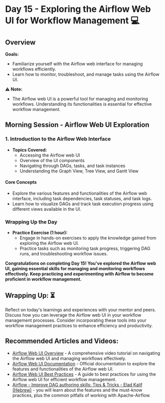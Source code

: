 # Day 15 - Exploring the Airflow Web UI for Workflow Management :computer:

## Overview
**Goals:**
- Familiarize yourself with the Airflow web interface for managing workflows efficiently.
- Learn how to monitor, troubleshoot, and manage tasks using the Airflow UI.

:warning: **Note:**
- The Airflow web UI is a powerful tool for managing and monitoring workflows. Understanding its functionalities is essential for effective workflow management.

## Morning Session - Airflow Web UI Exploration

### 1. Introduction to the Airflow Web Interface
- **Topics Covered:**
  - Accessing the Airflow web UI
  - Overview of the UI components
  - Navigating through DAGs, tasks, and task instances
  - Understanding the Graph View, Tree View, and Gantt View

#### Core Concepts
- Explore the various features and functionalities of the Airflow web interface, including task dependencies, task statuses, and task logs.
- Learn how to visualize DAGs and track task execution progress using different views available in the UI.

### Wrapping Up the Day

- **Practice Exercise (1 hour):**
  - Engage in hands-on exercises to apply the knowledge gained from exploring the Airflow web UI.
  - Practice tasks such as monitoring task progress, triggering DAG runs, and troubleshooting workflow issues.

**Congratulations on completing Day 15! You've explored the Airflow web UI, gaining essential skills for managing and monitoring workflows effectively. Keep practicing and experimenting with Airflow to become proficient in workflow management.**

## **Wrapping Up:** :hourglass_flowing_sand:
Reflect on today's learnings and experiences with your mentor and peers. Discuss how you can leverage the Airflow web UI in your workflow management processes. Consider incorporating these tools into your workflow management practices to enhance efficiency and productivity.

## Recommended Articles and Videos:
- [Airflow Web UI Overview](https://www.youtube.com/watch?v=GrEskQFqQE0) - A comprehensive video tutorial on navigating the Airflow web UI and managing workflows effectively.
- [Airflow Web UI Documentation](https://airflow.apache.org/docs/apache-airflow/stable/ui.html) - Official documentation to explore the features and functionalities of the Airflow web UI.
- [Airflow Web UI Best Practices](https://airflow.apache.org/docs/apache-airflow/stable/best-practices.html) - A guide to best practices for using the Airflow web UI for efficient workflow management.
- [Airflow - Improve DAG authoring skills: Tips & Tricks - Elad Kalif (Hebrew)](https://www.youtube.com/watch?v=KInfwVySobA) - you will learn about the features and the must-know practices, plus the common pitfalls of working with Apache-Airflow.
